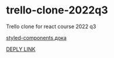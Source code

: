 # trello-clone-2022q3
Trello clone for react course 2022 q3

[styled-components дока](https://styled-components.com/docs)

[DEPLY LINK](trello-like-q3.surge.sh)